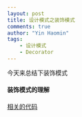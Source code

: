```yaml
---
layout: post
title: 设计模式之装饰模式
comments: true
author: "Yin Haomin"
tags:
    - 设计模式
    - Decorator
---
```


今天来总结下装饰模式<br>

#### 装饰模式的理解<br>
[相关的代码](https://github.com/yinhaomin/DesignPattern/tree/master/src/main/java/com/island/decorator)

